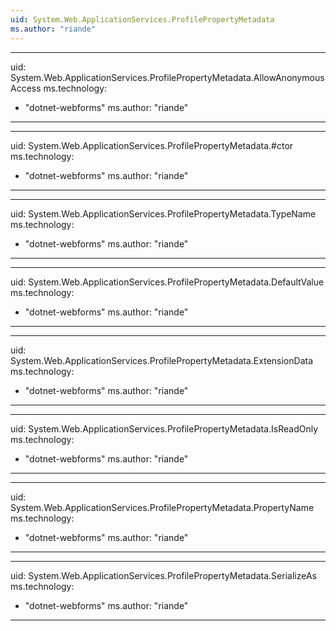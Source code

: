 ```yaml
---
uid: System.Web.ApplicationServices.ProfilePropertyMetadata
ms.author: "riande"
---
```


---
uid: System.Web.ApplicationServices.ProfilePropertyMetadata.AllowAnonymousAccess
ms.technology: 
  - "dotnet-webforms"
ms.author: "riande"
---

---
uid: System.Web.ApplicationServices.ProfilePropertyMetadata.#ctor
ms.technology: 
  - "dotnet-webforms"
ms.author: "riande"
---

---
uid: System.Web.ApplicationServices.ProfilePropertyMetadata.TypeName
ms.technology: 
  - "dotnet-webforms"
ms.author: "riande"
---

---
uid: System.Web.ApplicationServices.ProfilePropertyMetadata.DefaultValue
ms.technology: 
  - "dotnet-webforms"
ms.author: "riande"
---

---
uid: System.Web.ApplicationServices.ProfilePropertyMetadata.ExtensionData
ms.technology: 
  - "dotnet-webforms"
ms.author: "riande"
---

---
uid: System.Web.ApplicationServices.ProfilePropertyMetadata.IsReadOnly
ms.technology: 
  - "dotnet-webforms"
ms.author: "riande"
---

---
uid: System.Web.ApplicationServices.ProfilePropertyMetadata.PropertyName
ms.technology: 
  - "dotnet-webforms"
ms.author: "riande"
---

---
uid: System.Web.ApplicationServices.ProfilePropertyMetadata.SerializeAs
ms.technology: 
  - "dotnet-webforms"
ms.author: "riande"
---
